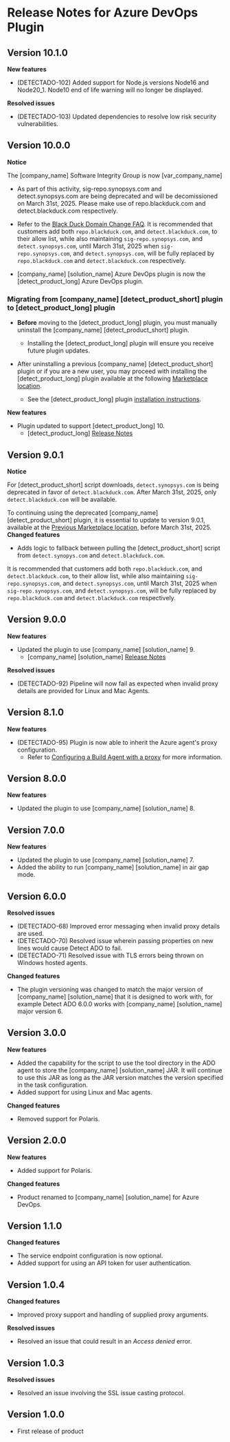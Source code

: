 # Release Notes for Azure DevOps Plugin

## Version 10.1.0
**New features**

* (DETECTADO-102) Added support for Node.js versions Node16 and Node20_1. Node10 end of life warning will no longer be displayed.

**Resolved issues**

* (DETECTADO-103) Updated dependencies to resolve low risk security vulnerabilities.




## Version 10.0.0
**Notice**

The [company_name] Software Integrity Group is now [var_company_name]    
* As part of this activity, sig-repo.synopsys.com and detect.synopsys.com are being deprecated and will be decomissioned on March 31st, 2025. Please make use of repo.blackduck.com and detect.blackduck.com respectively.    

* Refer to the [Black Duck Domain Change FAQ](https://community.blackduck.com/s/article/Detect-Overview-of-Domain-Changes-for-Black-Duck).
<note type="note">It is recommended that customers add both `repo.blackduck.com`, and `detect.blackduck.com`, to their allow list, while also maintaining `sig-repo.synopsys.com`, and `detect.synopsys.com`, until March 31st, 2025 when `sig-repo.synopsys.com`, and `detect.synopsys.com`, will be fully replaced by `repo.blackduck.com` and `detect.blackduck.com` respectively.</note>

* [company_name] [solution_name] Azure DevOps plugin is now the [detect_product_long] Azure DevOps plugin.

### Migrating from [company_name] [detect_product_short] plugin to [detect_product_long] plugin
* **Before** moving to the [detect_product_long] plugin, you must manually uninstall the [company_name] [detect_product_short] plugin. 
	* Installing the [detect_product_long] plugin will ensure you receive future plugin updates.   

* After uninstalling a previous [company_name] [detect_product_short] plugin or if you are a new user, you may proceed with installing the [detect_product_long] plugin available at the following [Marketplace location](https://marketplace.visualstudio.com/items?itemName=blackduck.blackduck-detect).    
	* See the [detect_product_long] plugin [installation instructions](../azureplugin/installingtheplugin.md).    

**New features**

* Plugin updated to support [detect_product_long] 10.
	* [detect_product_long] [Release Notes](../../currentreleasenotes.md)

## Version 9.0.1

**Notice**

For [detect_product_short] script downloads, `detect.synopsys.com` is being deprecated in favor of `detect.blackduck.com`. After March 31st, 2025, only `detect.blackduck.com` will be available.

<note type="attention">To continuing using the deprecated [company_name] [detect_product_short] plugin, it is essential to update to version 9.0.1, available at the [Previous Marketplace location](https://marketplace.visualstudio.com/items?itemName=synopsys-detect.synopsys-detect), before March 31st, 2025.</note>
**Changed features**

* Adds logic to fallback between pulling the [detect_product_short] script from `detect.synopys.com` and `detect.blackduck.com`.

<note type="note">It is recommended that customers add both `repo.blackduck.com`, and `detect.blackduck.com`, to their allow list, while also maintaining `sig-repo.synopsys.com`, and `detect.synopsys.com`, until March 31st, 2025 when `sig-repo.synopsys.com`, and `detect.synopsys.com`, will be fully replaced by `repo.blackduck.com` and `detect.blackduck.com` respectively.</note>

## Version 9.0.0
**New features**

* Updated the plugin to use [company_name] [solution_name] 9.   
	* [company_name] [solution_name] [Release Notes](../../currentreleasenotes.md)

**Resolved issues**

* (DETECTADO-92) Pipeline will now fail as expected when invalid proxy details are provided for Linux and Mac Agents.

## Version 8.1.0
**New features**

* (DETECTADO-95) Plugin is now able to inherit the Azure agent's proxy configuration.
	* Refer to [Configuring a Build Agent with a proxy](configuringbuildagent.md) for more information.

## Version 8.0.0
**New features**

* Updated the plugin to use [company_name] [solution_name] 8.

## Version 7.0.0
**New features** 

* Updated the plugin to use [company_name] [solution_name] 7.
* Added the ability to run [company_name] [solution_name] in air gap mode.

## Version 6.0.0
**Resolved issues**

* (DETECTADO-68) Improved error messaging when invalid proxy details are used.
* (DETECTADO-70) Resolved issue wherein passing properties on new lines would cause Detect ADO to fail.
* (DETECTADO-71) Resolved issue with TLS errors being thrown on Windows hosted agents.

**Changed features**

* The plugin versioning was changed to match the major version of [company_name] [solution_name] that it is designed to work with, for example Detect ADO 6.0.0 works with [company_name] [solution_name] major version 6.

## Version 3.0.0
**New features**

* Added the capability for the script to use the tool directory in the ADO agent to store the [company_name] [solution_name] JAR. It will continue to use this JAR as long as the JAR version matches the version specified in the task configuration.
* Added support for using Linux and Mac agents.

**Changed features**

* Removed support for Polaris.

## Version 2.0.0
**New features**

* Added support for Polaris.

**Changed features**

* Product renamed to [company_name] [solution_name] for Azure DevOps.

## Version 1.1.0
**Changed features**

* The service endpoint configuration is now optional.
* Added support for using an API token for user authentication.

## Version 1.0.4
**Changed features**

* Improved proxy support and handling of supplied proxy arguments.

**Resolved issues**

* Resolved an issue that could result in an *Access denied* error.

## Version 1.0.3
**Resolved issues**
* Resolved an issue involving the SSL issue casting protocol.

## Version 1.0.0
* First release of product

